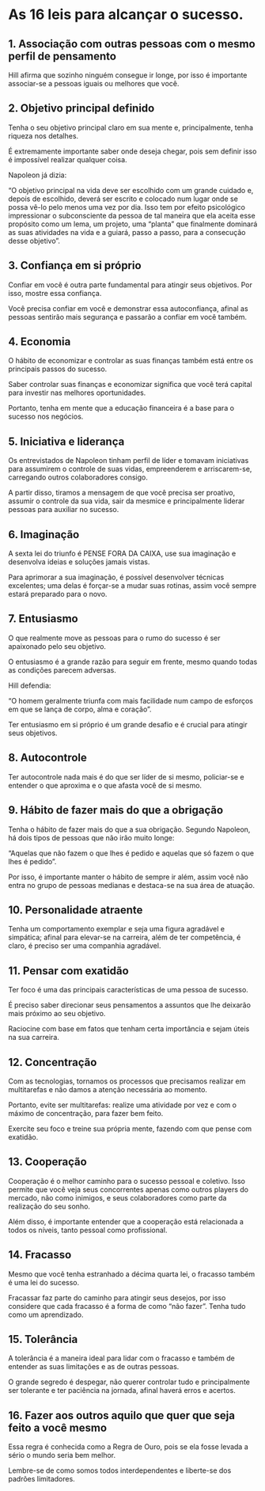 # As 16 leis para alcançar o sucesso.

## 1. Associação com outras pessoas com o mesmo perfil de pensamento

Hill afirma que sozinho ninguém consegue ir longe, por isso é importante associar-se a pessoas iguais ou melhores que você.

## 2. Objetivo principal definido

Tenha o seu objetivo principal claro em sua mente e, principalmente, tenha riqueza nos detalhes.

É extremamente importante saber onde deseja chegar, pois sem definir isso é impossível realizar qualquer coisa.

Napoleon já dizia:

“O objetivo principal na vida deve ser escolhido com um grande cuidado e, depois de escolhido, deverá ser escrito e colocado num lugar onde se possa vê-lo pelo menos uma vez por dia. Isso tem por efeito psicológico impressionar o subconsciente da pessoa de tal maneira que ela aceita esse propósito como um lema, um projeto, uma “planta” que finalmente dominará as suas atividades na vida e a guiará, passo a passo, para a consecução desse objetivo”.

## 3. Confiança em si próprio

Confiar em você é outra parte fundamental para atingir seus objetivos. Por isso, mostre essa confiança.

Você precisa confiar em você e demonstrar essa autoconfiança, afinal as pessoas sentirão mais segurança e passarão a confiar em você também.

## 4. Economia

O hábito de economizar e controlar as suas finanças também está entre os principais passos do sucesso.

Saber controlar suas finanças e economizar significa que você terá capital para investir nas melhores oportunidades.

Portanto, tenha em mente que a educação financeira é a base para o sucesso nos negócios.

## 5. Iniciativa e liderança

Os entrevistados de Napoleon tinham perfil de líder e tomavam iniciativas para assumirem o controle de suas vidas, empreenderem e arriscarem-se, carregando outros colaboradores consigo.

A partir disso, tiramos a mensagem de que você precisa ser proativo, assumir o controle da sua vida, sair da mesmice e principalmente liderar pessoas para auxiliar no sucesso.

## 6. Imaginação

A sexta lei do triunfo é PENSE FORA DA CAIXA, use sua imaginação e desenvolva ideias e soluções jamais vistas.

Para aprimorar a sua imaginação, é possível desenvolver técnicas excelentes; uma delas é forçar-se a mudar suas rotinas, assim você sempre estará preparado para o novo.

## 7. Entusiasmo

O que realmente move as pessoas para o rumo do sucesso é ser apaixonado pelo seu objetivo.

O entusiasmo é a grande razão para seguir em frente, mesmo quando todas as condições parecem adversas.

Hill defendia:

“O homem geralmente triunfa com mais facilidade num campo de esforços em que se lança de corpo, alma e coração”.

Ter entusiasmo em si próprio é um grande desafio e é crucial para atingir seus objetivos.

## 8. Autocontrole

Ter autocontrole nada mais é do que ser líder de si mesmo, policiar-se e entender o que aproxima e o que afasta você de si mesmo.

## 9. Hábito de fazer mais do que a obrigação

Tenha o hábito de fazer mais do que a sua obrigação. Segundo Napoleon, há dois tipos de pessoas que não irão muito longe:

“Aquelas que não fazem o que lhes é pedido e aquelas que só fazem o que lhes é pedido”.

Por isso, é importante manter o hábito de sempre ir além, assim você não entra no grupo de pessoas medianas e destaca-se na sua área de atuação.

## 10. Personalidade atraente

Tenha um comportamento exemplar e seja uma figura agradável e simpática; afinal para elevar-se na carreira, além de ter competência, é claro, é preciso ser uma companhia agradável.

## 11. Pensar com exatidão
Ter foco é uma das principais características de uma pessoa de sucesso.

É preciso saber direcionar seus pensamentos a assuntos que lhe deixarão mais próximo ao seu objetivo.

Raciocine com base em fatos que tenham certa importância e sejam úteis na sua carreira.

## 12. Concentração

Com as tecnologias, tornamos os processos que precisamos realizar em multitarefas e não damos a atenção necessária ao momento.

Portanto, evite ser multitarefas: realize uma atividade por vez e com o máximo de concentração, para fazer bem feito.

Exercite seu foco e treine sua própria mente, fazendo com que pense com exatidão.

## 13. Cooperação

Cooperação é o melhor caminho para o sucesso pessoal e coletivo. Isso permite que você veja seus concorrentes apenas como outros players do mercado, não como inimigos, e seus colaboradores como parte da realização do seu sonho.

Além disso, é importante entender que a cooperação está relacionada a todos os níveis, tanto pessoal como profissional.

## 14. Fracasso

Mesmo que você tenha estranhado a décima quarta lei, o fracasso também é uma lei do sucesso.

Fracassar faz parte do caminho para atingir seus desejos, por isso considere que cada fracasso é a forma de como “não fazer”. Tenha tudo como um aprendizado.

## 15. Tolerância

A tolerância é a maneira ideal para lidar com o fracasso e também de entender as suas limitações e as de outras pessoas.

O grande segredo é despegar, não querer controlar tudo e principalmente ser tolerante e ter paciência na jornada, afinal haverá erros e acertos.

## 16. Fazer aos outros aquilo que quer que seja feito a você mesmo

Essa regra é conhecida como a Regra de Ouro, pois se ela fosse levada a sério o mundo seria bem melhor.

Lembre-se de como somos todos interdependentes e liberte-se dos padrões limitadores.

